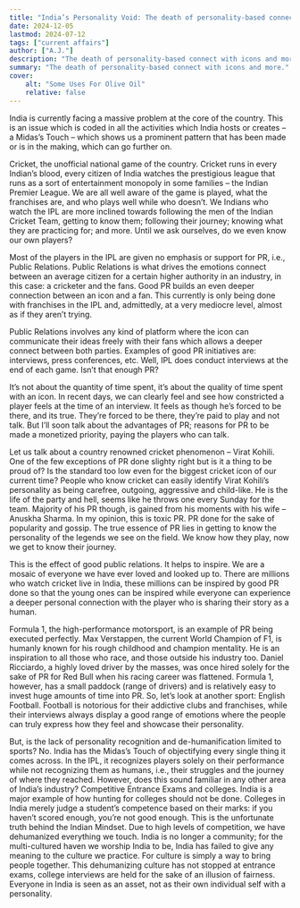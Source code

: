 ```yaml
---
title: "India’s Personality Void: The death of personality-based connect with icons and more " 
date: 2024-12-05
lastmod: 2024-07-12
tags: ["current affairs"]
author: ["A.J."]
description: "The death of personality-based connect with icons and more." 
summary: "The death of personality-based connect with icons and more." 
cover:
    alt: "Some Uses For Olive Oil"
    relative: false
---
```


India is currently facing a massive problem at the core of the country. This is an issue which is coded in all the activities which India hosts or creates – a Midas’s Touch – which shows us a prominent pattern that has been made or is in the making, which can go further on. 

Cricket, the unofficial national game of the country. Cricket runs in every Indian’s blood, every citizen of India watches the prestigious league that runs as a sort of entertainment monopoly in some families – the Indian Premier League. We are all well aware of the game is played, what the franchises are, and who plays well while who doesn’t. We Indians who watch the IPL are more inclined towards following the men of the Indian Cricket Team, getting to know them; following their journey; knowing what they are practicing for; and more. Until we ask ourselves, do we even know our own players?  

Most of the players in the IPL are given no emphasis or support for PR, i.e., Public Relations. Public Relations is what drives the emotions connect between an average citizen for a certain higher authority in an industry, in this case: a cricketer and the fans. Good PR builds an even deeper connection between an icon and a fan. This currently is only being done with franchises in the IPL and, admittedly, at a very mediocre level, almost as if they aren’t trying.  

Public Relations involves any kind of platform where the icon can communicate their ideas freely with their fans which allows a deeper connect between both parties. Examples of good PR initiatives are: interviews, press conferences, etc. Well, IPL does conduct interviews at the end of each game. Isn’t that enough PR?  

It’s not about the quantity of time spent, it’s about the quality of time spent with an icon. In recent days, we can clearly feel and see how constricted a player feels at the time of an interview. It feels as though he’s forced to be there, and its true. They’re forced to be there, they’re paid to play and not talk. But I’ll soon talk about the advantages of PR; reasons for PR to be made a monetized priority, paying the players who can talk. 

Let us talk about a country renowned cricket phenomenon – Virat Kohili. One of the few exceptions of PR done slighty right but is it a thing to be proud of? Is the standard too low even for the biggest cricket icon of our current time? People who know cricket can easily identify Virat Kohili’s personality as being carefree, outgoing, aggressive and child-like. He is the life of the party and hell, seems like he throws one every Sunday for the team. Majority of his PR though, is gained from his moments with his wife – Anuskha Sharma. In my opinion, this is toxic PR. PR done for the sake of popularity and gossip. The true essence of PR lies in getting to know the personality of the legends we see on the field. We know how they play, now we get to know their journey.  

This is the effect of good public relations. It helps to inspire. We are a mosaic of everyone we have ever loved and looked up to. There are millions who watch cricket live in India, these millions can be inspired by good PR done so that the young ones can be inspired while everyone can experience a deeper personal connection with the player who is sharing their story as a human.  
 
Formula 1, the high-performance motorsport, is an example of PR being executed perfectly. Max Verstappen, the current World Champion of F1, is humanly known for his rough childhood and champion mentality. He is an inspiration to all those who race, and those outside his industry too. Daniel Ricciardo, a highly loved driver by the masses, was once hired solely for the sake of PR for Red Bull when his racing career was flattened. Formula 1, however, has a small paddock (range of drivers) and is relatively easy to invest huge amounts of time into PR. So, let’s look at another sport: English Football. Football is notorious for their addictive clubs and franchises, while their interviews always display a good range of emotions where the people can truly express how they feel and showcase their personality.  

But, is the lack of personality recognition and de-humanification limited to sports? No. India has the Midas’s Touch of objectifying every single thing it comes across. In the IPL, it recognizes players solely on their performance while not recognizing them as humans, i.e., their struggles and the journey of where they reached. However, does this sound familiar in any other area of India’s industry? Competitive Entrance Exams and colleges. India is a major example of how hunting for colleges should not be done. Colleges in India merely judge a student’s competence based on their marks: if you haven’t scored enough, you’re not good enough. This is the unfortunate truth behind the Indian Mindset. Due to high levels of competition, we have dehumanized everything we touch. India is no longer a community; for the multi-cultured haven we worship India to be, India has failed to give any meaning to the culture we practice. For culture is simply a way to bring people together. This dehumanizing culture has not stopped at entrance exams, college interviews are held for the sake of an illusion of fairness. Everyone in India is seen as an asset, not as their own individual self with a personality. 
